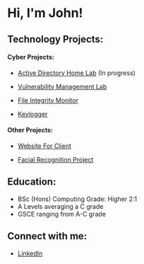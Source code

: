 <h1>Hi, I'm John! </h1>

<h2>Technology Projects:</h2>
<h4>Cyber Projects:</h4>
   
   - [Active Directory Home Lab](https://github.com/Johnphillips2650/Basic-Home-Lab-Running-Active-Directory/tree/main) (In progress)
   
   - [Vulnerability Management Lab](https://github.com/Johnphillips2650/Vulnerability-Management/tree/main)
   
   - [File Integrity Monitor](https://github.com/Johnphillips2650/File-Integrity-monitor-FIM-)

   - [Keylogger](https://github.com/Johnphillips2650/Keylogger)
<h4>Other Projects:</h4>

  -  [Website For Client](https://github.com/Johnphillips2650/Grocery-Website)
    
  -  [Facial Recognition Project](https://github.com/Johnphillips2650/Facial-recognition)  

<h2> Education:</h2>

 - BSc (Hons) Computing Grade: Higher 2:1
- A Levels averaging a C grade
- GSCE ranging from A-C grade



<h2>Connect with me:</h2>

- [LinkedIn](https://www.linkedin.com/in/john-ray-phillips-783338258/)


<!--

Here are some ideas to get you started:

- 🔭 I’m currently working on ...
- 🌱 I’m currently learning ...
- 👯 I’m looking to collaborate on ...
- 🤔 I’m looking for help with ...
- 💬 Ask me about ...
- 📫 How to reach me: ...
- 😄 Pronouns: ...
- ⚡ Fun fact: ...
-->
